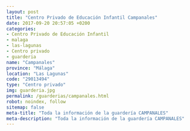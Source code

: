 ```yaml
---
layout: post
title: "Centro Privado de Educación Infantil Campanales"
date: 2017-09-20 20:57:05 +0200
categories:
- Centro Privado de Educación Infantil
- malaga
- las-lagunas
- Centro privado
- guarderia
name: "Campanales"
province: "Málaga"
location: "Las Lagunas"
code: "29013494"
type: "Centro privado"
img: guarderia.jpg
permalink: /guarderias/campanales.html
robot: noindex, follow
sitemap: false
meta-title: "Toda la información de la guardería CAMPANALES"
meta-description: "Toda la información de la guardería CAMPANALES"
---
```

